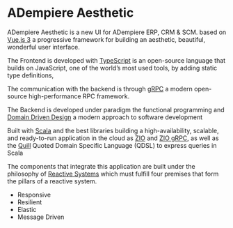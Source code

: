 # ADempiere Aesthetic

ADempiere Aesthetic is a new UI for ADempiere ERP, CRM &amp; SCM. based on [Vue.js 3](https://v3.vuejs.org) a progressive framework for building an aesthetic, beautiful, wonderful user interface.  

The Frontend is developed with [TypeScript](https://www.typescriptlang.org) is an open-source language that builds on JavaScript, one of the world’s most used tools, by adding static type definitions, 

The communication with the backend is through [gRPC](https://grpc.io) a modern open-source high-performance RPC framework.  

The Backend is developed under paradigm the functional programming and [Domain Driven Design](https://martinfowler.com/bliki/DomainDrivenDesign.html) a modern approach to software development 

Built with  [Scala](https://www.scala-lang.org) and the best libraries building a high-availability, scalable, and ready-to-run application in the cloud as  [ZIO](https://zio.dev) and [ZIO gRPC](https://scalapb.github.io/zio-grpc/), as well as the [Quill](https://getquill.io) Quoted Domain Specific Language (QDSL) to express queries in Scala

The components that integrate this application are built under the philosophy of [Reactive Systems](https://www.reactivemanifesto.org) which must fulfill four premises that form the pillars of a reactive system.

- Responsive
- Resilient
- Elastic
- Message Driven
